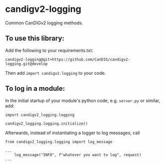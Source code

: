 # candigv2-logging
Common CanDIGv2 logging methods.


## To use this library:

Add the following to your requirements.txt:

```
candigv2-logging@git+https://github.com/CanDIG/candigv2-logging.git@develop
```

Then add `import candigv2.logging` to your code.


## To log in a module:

In the initial startup of your module's python code, e.g. `server.py` or similar, add:

```
import candigv2_logging.logging

candigv2_logging.logging.initialize()
```

Afterwards, instead of instantiating a logger to log messages, call

```
from candigv2_logging.logging import log_message

...
    log_message("INFO", f"whatever you want to log", request)
...
```